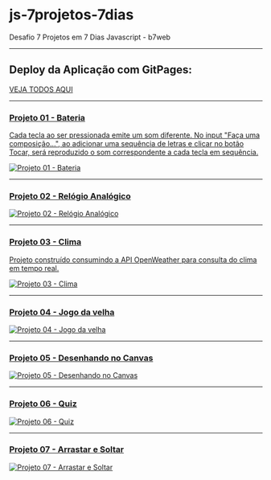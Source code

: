 # js-7projetos-7dias
Desafio 7 Projetos em 7 Dias  Javascript - b7web

------

## Deploy da Aplicação com GitPages:
  <a href="" target="__blank">VEJA TODOS AQUI </p>

------

### Projeto 01 - Bateria

Cada tecla ao ser pressionada emite um som diferente. No input "Faça uma composição...", ao adicionar uma sequência de letras e clicar no botão Tocar, será reproduzido o som correspondente a cada tecla em sequência.

<img src="./P01.jpg" alt="Projeto 01 - Bateria">

------

### Projeto 02 - Relógio Analógico

<img src="./P02.jpg" alt="Projeto 02 - Relógio Analógico">

------

### Projeto 03 - Clima

Projeto construído consumindo a API OpenWeather para consulta do clima em tempo real.

<img src="./P03.jpg" alt="Projeto 03 - Clima">

------

### Projeto 04 - Jogo da velha

<img src="./P04.jpg" alt="Projeto 04 - Jogo da velha">

------

### Projeto 05 - Desenhando no Canvas

<img src="./P05.jpg" alt="Projeto 05 - Desenhando no Canvas">

------

### Projeto 06 - Quiz

<img src="./P06.jpg" alt="Projeto 06 - Quiz">

------

### Projeto 07 - Arrastar e Soltar

<img src="./P07.jpg" alt="Projeto 07 - Arrastar e Soltar">